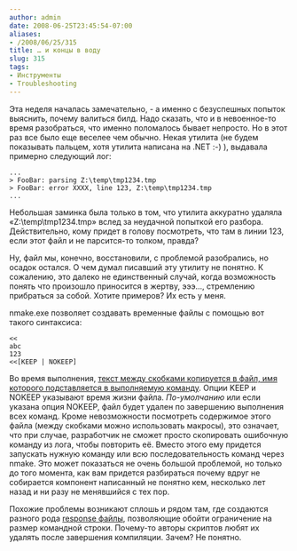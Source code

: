 ```yaml
---
author: admin
date: 2008-06-25T23:45:54-07:00
aliases:
- /2008/06/25/315
title: … и концы в воду
slug: 315
tags:
- Инструменты
- Troubleshooting
---
```


Эта неделя началась замечательно, - а именно с безуспешных попыток выяснить, почему валиться билд. Надо сказать, что и в невоенное-то время разобраться, что именно поломалось бывает непросто. Но в этот раз все было еще веселее чем обычно. Некая утилита (не будем показывать пальцем, хотя утилита написана на .NET :-) ), выдавала примерно следующий лог:

```no-highlight
...
> FooBar: parsing Z:\temp\tmp1234.tmp
> FooBar: error XXXX, line 123, Z:\temp\tmp1234.tmp
...
```

<!--more-->

Небольшая заминка была только в том, что утилита аккуратно удаляла «Z:\temp\tmp1234.tmp» вслед за неудачной попыткой его разбора. Действительно, кому придет в голову посмотреть, что там в линии 123, если этот файл и не парсится-то толком, правда?

Ну, файл мы, конечно, восстановили, с проблемой разобрались, но осадок остался. О чем думал писавший эту утилиту не понятно. К сожалению, это далеко не единственный случай, когда возможность понять что произошло приносится в жертву, эээ…, стремлению прибраться за собой. Хотите примеров? Их есть у меня.

nmake.exe позволяет создавать временные файлы с помощью вот такого синтаксиса:

```no-highlight
<<
abc
123
<<[KEEP | NOKEEP]
```

Во время выполнения, [текст между скобками копируется в файл, имя которого подставляется в выполняемую команду](http://msdn.microsoft.com/en-us/library/seaaew50(VS.71).aspx). Опции KEEP и NOKEEP указывают время жизни файла. _По-умолчанию_ или если указана опция NOKEEP, файл будет удален по завершению выполнения всех команд. Кроме невозможности посмотреть содержимое этого файла (между скобками можно использовать макросы), это означает, что при случае, разработчик не сможет просто скопировать ошибочную команду из лога, чтобы повторить её. Вместо этого ему придется запускать нужную команду или всю последовательность команд через nmake. Это может показаться не очень большой проблемой, но только до того момента, как вам придется разбираться почему вдруг не собирается компонент написанный не понятно кем, несколько лет назад и ни разу не менявшийся с тех пор.

Похожие проблемы возникают сплошь и рядом там, где создаются разного рода [response файлы](http://msdn.microsoft.com/en-us/library/3te4xt0y(VS.80).aspx), позволяющие обойти ограничение на размер командной строки. Почему-то авторы скриптов любят их удалять после завершения компиляции. Зачем? Не понятно.
